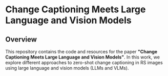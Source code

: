 # Change Captioning Meets Large Language and Vision Models

## Overview

This repository contains the code and resources for the paper **"Change Captioning Meets Large Language and Vision Models"**. 
In this work, we explore different approaches to zero-shot change captioning in RS images using large language and vision models (LLMs and VLMs).

